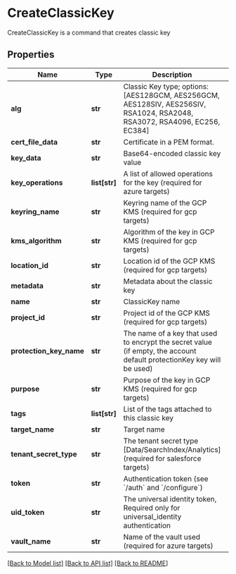 # CreateClassicKey

CreateClassicKey is a command that creates classic key
## Properties
Name | Type | Description | Notes
------------ | ------------- | ------------- | -------------
**alg** | **str** | Classic Key type; options: [AES128GCM, AES256GCM, AES128SIV, AES256SIV, RSA1024, RSA2048, RSA3072, RSA4096, EC256, EC384] | 
**cert_file_data** | **str** | Certificate in a PEM format. | [optional] 
**key_data** | **str** | Base64-encoded classic key value | [optional] 
**key_operations** | **list[str]** | A list of allowed operations for the key (required for azure targets) | [optional] 
**keyring_name** | **str** | Keyring name of the GCP KMS (required for gcp targets) | [optional] 
**kms_algorithm** | **str** | Algorithm of the key in GCP KMS (required for gcp targets) | [optional] 
**location_id** | **str** | Location id of the GCP KMS (required for gcp targets) | [optional] 
**metadata** | **str** | Metadata about the classic key | [optional] 
**name** | **str** | ClassicKey name | 
**project_id** | **str** | Project id of the GCP KMS (required for gcp targets) | [optional] 
**protection_key_name** | **str** | The name of a key that used to encrypt the secret value (if empty, the account default protectionKey key will be used) | [optional] 
**purpose** | **str** | Purpose of the key in GCP KMS (required for gcp targets) | [optional] 
**tags** | **list[str]** | List of the tags attached to this classic key | [optional] 
**target_name** | **str** | Target name | [optional] 
**tenant_secret_type** | **str** | The tenant secret type [Data/SearchIndex/Analytics] (required for salesforce targets) | [optional] 
**token** | **str** | Authentication token (see &#x60;/auth&#x60; and &#x60;/configure&#x60;) | [optional] 
**uid_token** | **str** | The universal identity token, Required only for universal_identity authentication | [optional] 
**vault_name** | **str** | Name of the vault used (required for azure targets) | [optional] 

[[Back to Model list]](../README.md#documentation-for-models) [[Back to API list]](../README.md#documentation-for-api-endpoints) [[Back to README]](../README.md)



